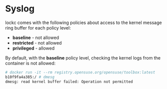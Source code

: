 # Syslog

lockc comes with the following policies about access to the kernel message ring
buffer for each policy level:

* **baseline** - not allowed
* **restricted** - not allowed
* **privileged** - allowed

By default, with the **baseline** policy level, checking the kernel logs from
the container is not allowed:

```bash
# docker run -it --rm registry.opensuse.org/opensuse/toolbox:latest
b10f9fa4a385:/ # dmesg
dmesg: read kernel buffer failed: Operation not permitted
```
